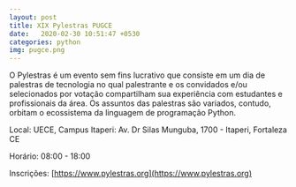 ```yaml
---
layout: post
title: XIX Pylestras PUGCE
date:   2020-02-30 10:51:47 +0530
categories: python
img: pugce.png
---
```


O Pylestras é um evento sem fins lucrativo que consiste em um​ dia de palestras de tecnologia no qual palestrante e os convidados e/ou selecionados por votação compartilham sua experiência com estudantes e profissionais da área. Os assuntos das palestras são variados, contudo, orbitam o ecossistema da linguagem de programação​ Python.

Local: UECE, Campus Itaperi: Av. Dr Silas Munguba, 1700 - Itaperi, Fortaleza CE

Horário: 08:00 - 18:00

Inscrições: [https://www.pylestras.org](https://www.pylestras.org)
